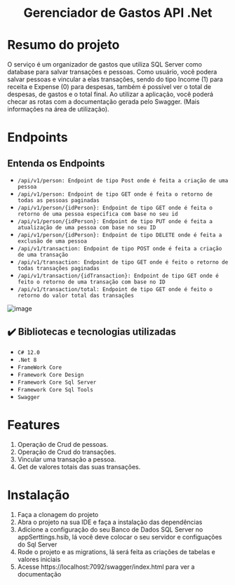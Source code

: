 <h1 align="center"> Gerenciador de Gastos API .Net</h1>

# Resumo do projeto
O serviço é um organizador de gastos que utiliza SQL Server como database para salvar transações e pessoas. Como usuário, você podera salvar pessoas e vincular a elas transações, sendo do tipo Income (1) para receita e Expense (0) para despesas, também é possível ver o total de despesas, de gastos e o total final. Ao utilizar a aplicação, você poderá checar as rotas com a documentação gerada pelo Swagger. (Mais informações na área de utilização).

# Endpoints


## Entenda os Endpoints
- ``/api/v1/person: Endpoint de tipo Post onde é feita a criação de uma pessoa``
- ``/api/v1/person: Endpoint de tipo GET onde é feita o retorno de todas as pessoas paginadas``
- ``/api/v1/person/{idPerson}: Endpoint de tipo GET onde é feita o retorno de uma pessoa especifica com base no seu id``
- ``/api/v1/person/{idPerson}: Endpoint de tipo PUT onde é feita a atualização de uma pessoa com base no seu ID``
- ``/api/v1/person/{idPerson}: Endpoint de tipo DELETE onde é feita a exclusão de uma pessoa``
- ``/api/v1/transaction: Endpoint de tipo POST onde é feita a criação de uma transação``
- ``/api/v1/transaction: Endpoint de tipo GET onde é feito o retorno de todas transações paginadas``
- ``/api/v1/transaction/{idTransaction}: Endpoint de tipo GET onde é feito o retorno de uma transação com base no ID``
- ``/api/v1/transaction/total: Endpoint de tipo GET onde é feito o retorno do valor total das transações``

![image](https://github.com/user-attachments/assets/6521cd48-4c26-4c4f-82cf-355bb7830b10)


## ✔️ Bibliotecas e tecnologias utilizadas

- ``C# 12.0``
- ``.Net 8``
- ``FrameWork Core``
- ``Framework Core Design``
- ``Framework Core Sql Server``
- ``Framework Core Sql Tools``
- ``Swagger``

# Features 
1. Operação de Crud de pessoas.
2. Operação de Crud do transações.
3. Vincular uma transação a pessoa.
6. Get de valores totais das suas transações.

# Instalação
1. Faça a clonagem do projeto
2. Abra o projeto na sua IDE e faça a instalação das dependências
3. Adicione a configuração do seu Banco de Dados SQL Server no appSerttings.hsib, lá você deve colocar o seu servidor e configuações do Sql Server
4. Rode o projeto e as migrations, lá será feita as criações de tabelas e valores iniciais
5. Acesse https://localhost:7092/swagger/index.html para ver a documentação

